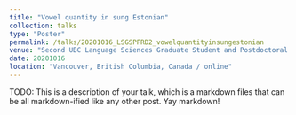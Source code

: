 ```yaml
---
title: "Vowel quantity in sung Estonian"
collection: talks
type: "Poster"
permalink: /talks/20201016_LSGSPFRD2_vowelquantityinsungestonian
venue: "Second UBC Language Sciences Graduate Student and Postdoctoral Fellow Research Day"
date: 20201016
location: "Vancouver, British Columbia, Canada / online"
---
```


TODO: This is a description of your talk, which is a markdown files that can be all markdown-ified like any other post. Yay markdown!
